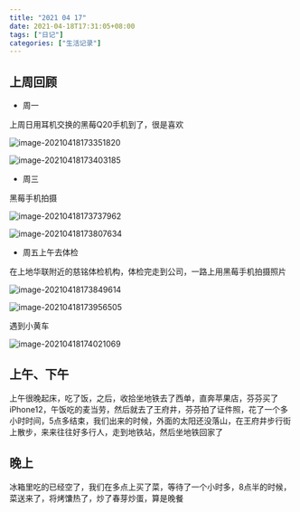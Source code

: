 ```yaml
---
title: "2021 04 17"
date: 2021-04-18T17:31:05+08:00
tags: ["日记"]
categories: ["生活记录"]
---
```


## 上周回顾

- 周一

上周日用耳机交换的黑莓Q20手机到了，很是喜欢

![image-20210418173351820](https://i.loli.net/2021/04/18/JD43VB5N8sEpxP7.png)

![image-20210418173403185](https://i.loli.net/2021/04/18/lQoUZm4pP3sSrxt.png)

- 周三

黑莓手机拍摄

![image-20210418173737962](https://i.loli.net/2021/04/18/y4UTSAPFrmgeW63.png)

![image-20210418173807634](https://i.loli.net/2021/04/18/uj1iRzlDOX9Tgqt.png)

- 周五上午去体检

在上地华联附近的慈铭体检机构，体检完走到公司，一路上用黑莓手机拍摄照片

![image-20210418173849614](https://i.loli.net/2021/04/18/DzsY3ET16MwOFZK.png)

![image-20210418173956505](https://i.loli.net/2021/04/18/Pq58WXJ4ntmsQLy.png)

遇到小黄车

![image-20210418174021069](https://i.loli.net/2021/04/18/DrgMLtCH97AkyaJ.png)



## 上午、下午

上午很晚起床，吃了饭，之后，收拾坐地铁去了西单，直奔苹果店，芬芬买了iPhone12，午饭吃的麦当劳，然后就去了王府井，芬芬拍了证件照，花了一个多小时时间，5点多结束，我们出来的时候，外面的太阳还没落山，在王府井步行街上散步，来来往往好多行人，走到地铁站，然后坐地铁回家了

## 晚上

冰箱里吃的已经空了，我们在多点上买了菜，等待了一个小时多，8点半的时候，菜送来了，将烤馕热了，炒了春芽炒蛋，算是晚餐